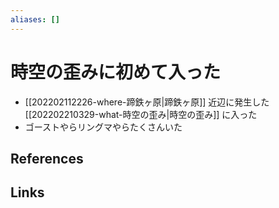 ```yaml
---
aliases: []
---
```

# 時空の歪みに初めて入った

- [[202202112226-where-蹄鉄ヶ原|蹄鉄ヶ原]] 近辺に発生した [[202202210329-what-時空の歪み|時空の歪み]] に入った
- ゴーストやらリングマやらたくさんいた

## References



## Links



